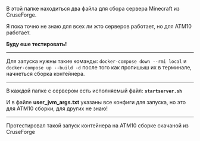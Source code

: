 В этой папке находиться два файла для сбора сервера Minecraft из CruseForge.

Я пока точно не знаю для всех ли жто серверов работает, но для ATM10 работает.

**Буду еше тестировать!**

---

Для запуска нужны такие команды:  `docker-compose down --rmi local` и `docker-compose up --build -d` после того как пропишыш их в терминале, начнеться сборка контейнера.

---

В каждой папке с сервером есть исполняемый файл: **`startserver.sh`**

И в файле **user_jvm_args.txt** указаны все конфиги для запуска, но это для ATM10 сборки, для других не знаю!

---

Протестировал такой запуск контейнера на ATM10 сборке скачаной из CruseForge